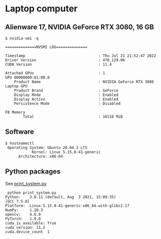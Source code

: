 # Laptop computer

## Alienware 17, NVIDIA GeForce RTX 3080, 16 GB 
```
$ nvidia-smi -q

==============NVSMI LOG==============

Timestamp                                 : Thu Jul 21 21:52:47 2022
Driver Version                            : 470.129.06
CUDA Version                              : 11.4

Attached GPUs                             : 1
GPU 00000000:01:00.0
    Product Name                          : NVIDIA GeForce RTX 3080 Laptop GPU
    Product Brand                         : GeForce
    Display Mode                          : Enabled
    Display Active                        : Enabled
    Persistence Mode                      : Disabled

FB Memory
        Total                             : 16116 MiB
```

## Software 
```
$ hostnamectl
 Operating System: Ubuntu 20.04.3 LTS
            Kernel: Linux 5.15.0-41-generic
      Architecture: x86-64

```

## Python packages  
See [print_system.py](../../../scripts/computer-features/print_system.py)
``` 
 python print_system.py
Python:    3.8.11 (default, Aug  3 2021, 15:09:35) 
[GCC 7.5.0]
Platform:  Linux-5.15.0-41-generic-x86_64-with-glibc2.17
NumPy:     1.20.3
opencv:    4.6.0
PyTorch:   1.9.0
cuda_is_available: True
cuda version: 11.2
cuda.device_count  1
```
